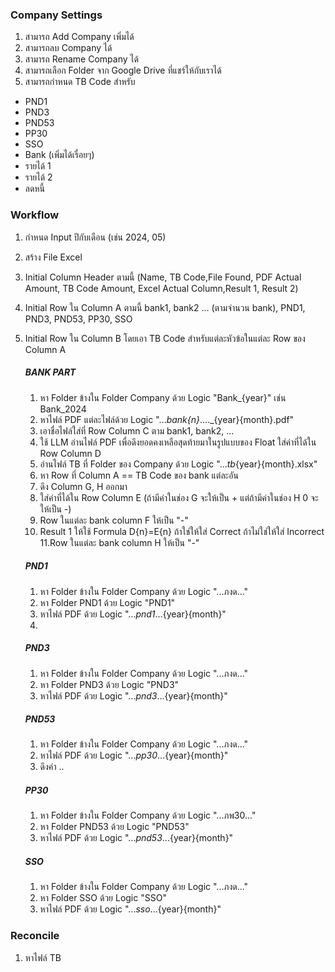 ### Company Settings
1. สามารถ Add Company เพิ่มได้
2. สามารถลบ Company ได้
3. สามารถ Rename Company ได้
4. สามารถเลือก Folder จาก Google Drive ที่แชร์ให้กับเราได้
5. สามารถกำหนด TB Code สำหรับ
- PND1
- PND3
- PND53
- PP30
- SSO
- Bank (เพิ่มได้เรื่อยๆ)
- รายได้ 1
- รายได้ 2
- ลดหนี้

### Workflow
1. กำหนด Input ปีกับเดือน (เช่น 2024, 05)
2. สร้าง File Excel
3. Initial Column Header ตามนี้ (Name, TB Code,File Found, PDF Actual Amount, TB Code Amount, Excel Actual Column,Result 1, Result 2)
4. Initial Row ใน Column A ตามนี้ bank1, bank2 ... (ตามจำนวน bank), PND1, PND3, PND53, PP30, SSO
5. Initial Row ใน Column B โดยเอา TB Code สำหรับแต่ละหัวข้อในแต่ละ Row ของ Column A

    ##### BANK PART
    1. หา Folder ข้างใน Folder Company ด้วย Logic "Bank_{year}" เช่น Bank_2024
    2. หาไฟล์ PDF แต่ละไฟล์ด้วย Logic "..._bank{n}_...._{year}{month}.pdf"
    3. เอาชื่อไฟล์ใส่ที่ Row Column C ตาม bank1, bank2, ...
    4. ใช้ LLM อ่านไฟล์ PDF เพื่อดึงยอดคงเหลือสุดท้ายมาในรูปแบบของ Float ใส่ค่าที่ได้ใน Row Column D
    5. อ่านไฟล์ TB ที่ Folder ของ Company ด้วย Logic "..._tb_{year}{month}.xlsx"
    6. หา Row ที่ Column A == TB Code ของ bank แต่ละอัน
    7. ดึง Column G, H ออกมา
    8. ใส่ค่าที่ได้ใน Row Column E (ถ้ามีค่าในช่อง G จะให้เป็น + แต่ถ้ามีค่าในช่อง H 0 จะให้เป็น -)
    9. Row ในแต่ละ bank column F ให้เป็น "-"
    10. Result 1 ให้ใช้ Formula D{n}=E{n} ถ้าใช่ให้ใส่ Correct ถ้าไม่ใช่ให้ใส่ Incorrect
    11.Row ในแต่ละ bank column H ให้เป็น "-"

    ##### PND1
    1. หา Folder ข้างใน Folder Company ด้วย Logic "...ภงด..."
    2. หา Folder PND1 ด้วย Logic "PND1"
    3. หาไฟล์ PDF ด้วย Logic "..._pnd1_...{year}{month}"
    4. 
    ##### PND3
    1. หา Folder ข้างใน Folder Company ด้วย Logic "...ภงด..."
    2. หา Folder PND3 ด้วย Logic "PND3"
    3. หาไฟล์ PDF ด้วย Logic "..._pnd3_...{year}{month}"
    ##### PND53
    1. หา Folder ข้างใน Folder Company ด้วย Logic "...ภงด..."
    2. หาไฟล์ PDF ด้วย Logic "..._pp30_...{year}{month}"
    3. ดึงค่า ..

    ##### PP30
    1. หา Folder ข้างใน Folder Company ด้วย Logic "...ภพ30..."
    2. หา Folder PND53 ด้วย Logic "PND53"
    3. หาไฟล์ PDF ด้วย Logic "..._pnd53_...{year}{month}"
    ##### SSO
    1. หา Folder ข้างใน Folder Company ด้วย Logic "...ภงด..."
    2. หา Folder SSO ด้วย Logic "SSO"
    3. หาไฟล์ PDF ด้วย Logic "..._sso_...{year}{month}"



### Reconcile
1. หาไฟล์ TB 